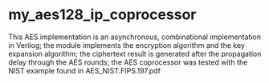 # my_aes128_ip_coprocessor
This AES implementation is an asynchronous, combinational implementation in Verilog; the module implements the encryption algorithm and the key expansion algorithm; the ciphertext result is generated after the propagation delay through the AES rounds; the AES coprocessor was tested with the NIST example found in AES_NIST.FIPS.197.pdf
